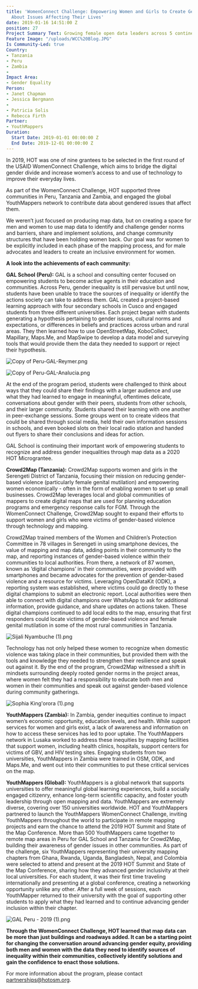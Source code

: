 ```yaml
---
title: 'WomenConnect Challenge: Empowering Women and Girls to Create Gendered Data
  About Issues Affecting Their Lives'
date: 2019-01-16 14:51:00 Z
position: 27
Project Summary Text: Growing female open data leaders across 5 continents
Feature Image: "/uploads/WCC%20Blog.JPG"
Is Community-Led: true
Country:
- Tanzania
- Peru
- Zambia
- 
Impact Area:
- Gender Equality
Person:
- Janet Chapman
- Jessica Bergmann
- 
- Patricia Solis
- Rebecca Firth
Partner:
- YouthMappers
Duration:
  Start Date: 2019-01-01 00:00:00 Z
  End Date: 2019-12-01 00:00:00 Z
---
```


In 2019, HOT was one of nine grantees to be selected in the first round of the USAID WomenConnect Challenge, which aims to bridge the digital gender divide and increase women’s access to and use of technology to improve their everyday lives.

As part of the WomenConnect Challenge, HOT supported three communities in Peru, Tanzania and Zambia, and engaged the global YouthMappers network to contribute data about gendered issues that affect them.

We weren’t just focused on producing map data, but on creating a space for men and women to use map data to identify and challenge gender norms and barriers, share and implement solutions, and change community structures that have been holding women back. Our goal was for women to be explicitly included in each phase of the mapping process, and for male advocates and leaders to create an inclusive environment for women.

**A look into the achievements of each community:**

**GAL School (Peru):** GAL is a school and consulting center focused on empowering students to become active agents in their education and communities. Across Peru, gender inequality is still pervasive but until now, students have been unable to trace the sources of inequality or identify the actions society can take to address them. GAL created a project-based learning approach with four secondary schools in Cusco and engaged students from three different universities. Each project began with students generating a hypothesis pertaining to gender issues, cultural norms and expectations, or differences in beliefs and practices across urban and rural areas. They then learned how to use OpenStreetMap, KoboCollect, Mapillary, Maps.Me, and MapSwipe to develop a data model and surveying tools that would provide them the data they needed to support or reject their hypothesis.

![Copy of Peru-GAL-Reymer.png](/uploads/Copy%20of%20Peru-GAL-Reymer.png)

![Copy of Peru-GAL-Analucia.png](/uploads/Copy%20of%20Peru-GAL-Analucia.png)

At the end of the program period, students were challenged to think about ways that they could share their findings with a larger audience and use what they had learned to engage in meaningful, oftentimes delicate, conversations about gender with their peers, students from other schools, and their larger community. Students shared their learning with one another in peer-exchange sessions. Some groups went on to create videos that could be shared through social media, held their own information sessions in schools, and even booked slots on their local radio station and handed out flyers to share their conclusions and ideas for action.

GAL School is continuing their important work of empowering students to recognize and address gender inequalities through map data as a 2020 HOT Micrograntee.

**Crowd2Map (Tanzania):** Crowd2Map supports women and girls in the Serengeti District of Tanzania, focusing their mission on reducing gender-based violence (particularly female genital mutilation) and empowering women economically - often in the form of enabling women to set up small businesses. Crowd2Map leverages local and global communities of mappers to create digital maps that are used for planning education programs and emergency response calls for FGM. Through the WomenConnect Challenge, Crowd2Map sought to expand their efforts to support women and girls who were victims of gender-based violence through technology and mapping.

Crowd2Map trained members of the Women and Children’s Protection Committee in 78 villages in Serengeti in using smartphone devices, the value of mapping and map data, adding points in their community to the map, and reporting instances of gender-based violence within their communities to local authorities. From there, a network of 87 women, known as ‘digital champions’ in their communities, were provided with smartphones and became advocates for the prevention of gender-based violence and a resource for victims. Leveraging OpenDataKit (ODK), a reporting system was established, where victims could go directly to these digital champions to submit an electronic report. Local authorities were then able to connect with digital champions over WhatsApp to ask for additional information, provide guidance, and share updates on actions taken. These digital champions continued to add local edits to the map, ensuring that first responders could locate victims of gender-based violence and female genital mutilation in some of the most rural communities in Tanzania.

![Sijali Nyambuche (1).png](/uploads/Sijali%20Nyambuche%20(1).png)

Technology has not only helped these women to recognize when domestic violence was taking place in their communities, but provided them with the tools and knowledge they needed to strengthen their resilience and speak out against it. By the end of the program, Crowd2Map witnessed a shift in mindsets surrounding deeply rooted gender norms in the project areas, where women felt they had a responsibility to educate both men and women in their communities and speak out against gender-based violence during community gatherings.

![Sophia King'orora (1).png](/uploads/Sophia%20King'orora%20(1).png)

**YouthMappers (Zambia):** In Zambia, gender inequities continue to impact women’s economic opportunity, education levels, and health. While support services for women and girls exist, a lack of awareness and information on how to access these services has led to poor uptake. The YouthMappers network in Lusaka worked to address these inequities by mapping facilities that support women, including health clinics, hospitals, support centers for victims of GBV, and HIV testing sites. Engaging students from two universities, YouthMappers in Zambia were trained in OSM, ODK, and Maps.Me, and went out into their communities to put these critical services on the map.

**YouthMappers (Global):** YouthMappers is a global network that supports universities to offer meaningful global learning experiences, build a socially engaged citizenry, enhance long-term scientific capacity, and foster youth leadership through open mapping and data. YouthMappers are extremely diverse, covering over 150 universities worldwide. HOT and YouthMappers partnered to launch the YouthMappers WomenConnect Challenge, inviting YouthMappers throughout the world to participate in remote mapping projects and earn the chance to attend the 2019 HOT Summit and State of the Map Conference. More than 500 YouthMappers came together to remote map areas in Peru for GAL School and Tanzania for Crowd2Map, building their awareness of gender issues in other communities. As part of the challenge, six YouthMappers representing their university mapping chapters from Ghana, Rwanda, Uganda, Bangladesh, Nepal, and Colombia were selected to attend and present at the 2019 HOT Summit and State of the Map Conference, sharing how they advanced gender inclusivity at their local universities. For each student, it was their first time traveling internationally and presenting at a global conference, creating a networking opportunity unlike any other. After a full week of sessions, each YouthMapper returned to their university with the goal of supporting other students to apply what they had learned and to continue advancing gender inclusion within their chapter.

![GAL Peru - 2019 (1).png](/uploads/GAL%20Peru%20-%202019%20(1).png)

**Through the WomenConnect Challenge, HOT learned that map data can be more than just buildings and roadways added. It can be a starting point for changing the conversation around advancing gender equity, providing both men and women with the data they need to identify sources of inequality within their communities, collectively identify solutions and gain the confidence to enact those solutions.**

For more information about the program, please contact partnerships@hotosm.org.